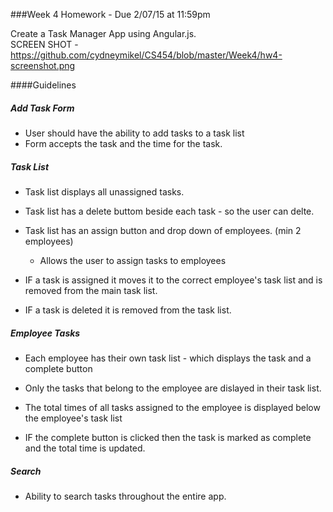 ###Week 4 Homework - Due 2/07/15 at 11:59pm

Create a Task Manager App using Angular.js. <br/>
SCREEN SHOT - https://github.com/cydneymikel/CS454/blob/master/Week4/hw4-screenshot.png


####Guidelines

##### Add Task Form
  - User should have the ability to add tasks to a task list
  - Form accepts the task and the time for the task.

##### Task List
  - Task list displays all unassigned tasks.
  - Task list has a delete buttom beside each task - so the user can delte.
  - Task list has an assign button and drop down of employees. (min 2 employees)
    - Allows the user to assign tasks to employees
 
  - IF a task is assigned it moves it to the correct employee's task list and is removed from the main task list.
  - IF a task is deleted it is removed from the task list.

##### Employee Tasks
  - Each employee has their own task list - which displays the task and a complete button
  - Only the tasks that belong to the employee are dislayed in their task list.
  - The total times of all tasks assigned to the employee is displayed below the employee's task list

  - IF the complete button is clicked then the task is marked as complete and the total time is updated.

##### Search   
- Ability to search tasks throughout the entire app.
